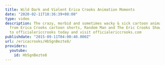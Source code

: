 ```yaml
---
title: Wild Dark and Violent Erica Crooks Animation Moments
date: "2020-02-11T18:36:39+08:00"
type: video
description: The crazy, morbid and sometimes wacky & sick cartoon animation moments
  from Erica Crooks cartoon shorts, Random Man and The Eric Crooks Show. Subscribe
  to officialericcrooks today and visit officialericcrooks.com
publishdate: "2015-09-11T04:00:40.000Z"
url: /ericacrooks/Hb5gnBezte8/
providers:
  youtube:
    id: Hb5gnBezte8
---
```

